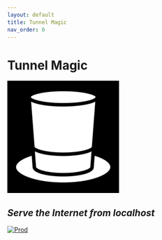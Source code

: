 ```yaml
---
layout: default
title: Tunnel Magic
nav_order: 0
---
```


# Tunnel Magic

![Logo](logo-256x256.png)

## *Serve the Internet from localhost*

[![Prod](https://github.com/tunnelmagic/tunnelmagic/actions/workflows/prod.yml/badge.svg)](https://github.com/tunnelmagic/tunnelmagic/actions/workflows/prod.yml)
